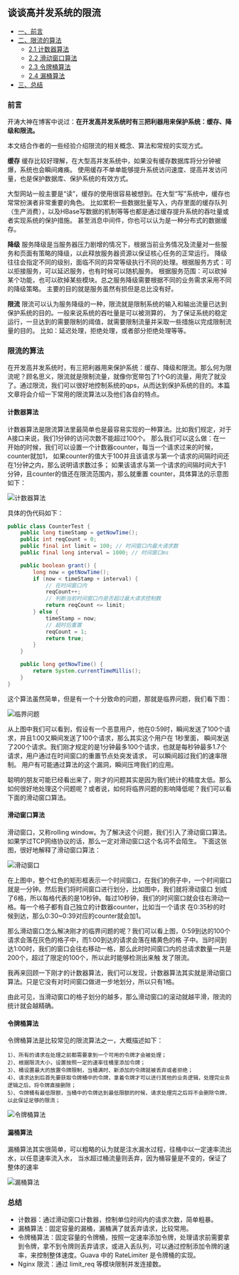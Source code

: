 ## 谈谈高并发系统的限流


- [一、前言](#前言)
- [二、限流的算法](#限流的算法)
    - [2.1 计数器算法](#计数器算法)
    - [2.2 滑动窗口算法](#滑动窗口算法)
    - [2.3 令牌桶算法](#令牌桶算法)
    - [2.4 漏桶算法](#漏桶算法)
- [三、总结](#总结)


### 前言
开涛大神在博客中说过：**在开发高并发系统时有三把利器用来保护系统：缓存、降级和限流。**

本文结合作者的一些经验介绍限流的相关概念、算法和常规的实现方式。

**缓存**
缓存比较好理解，在大型高并发系统中，如果没有缓存数据库将分分钟被爆，系统也会瞬间瘫痪。
使用缓存不单单能够提升系统访问速度、提高并发访问量，也是保护数据库、保护系统的有效方式。

大型网站一般主要是“读”，缓存的使用很容易被想到。在大型“写”系统中，缓存也常常扮演者非常重要的角色。
比如累积一些数据批量写入，内存里面的缓存队列（生产消费），以及HBase写数据的机制等等也都是通过缓存提升系统的吞吐量或者实现系统的保护措施。
甚至消息中间件，你也可以认为是一种分布式的数据缓存。

**降级**
服务降级是当服务器压力剧增的情况下，根据当前业务情况及流量对一些服务和页面有策略的降级，以此释放服务器资源以保证核心任务的正常运行。
降级往往会指定不同的级别，面临不同的异常等级执行不同的处理。根据服务方式：可以拒接服务，可以延迟服务，也有时候可以随机服务。
根据服务范围：可以砍掉某个功能，也可以砍掉某些模块。总之服务降级需要根据不同的业务需求采用不同的降级策略。
主要的目的就是服务虽然有损但是总比没有好。

**限流**
限流可以认为服务降级的一种，限流就是限制系统的输入和输出流量已达到保护系统的目的。一般来说系统的吞吐量是可以被测算的，
为了保证系统的稳定运行，一旦达到的需要限制的阈值，就需要限制流量并采取一些措施以完成限制流量的目的。
比如：延迟处理，拒绝处理，或者部分拒绝处理等等。

 

### 限流的算法
在开发高并发系统时，有三把利器用来保护系统：缓存、降级和限流。那么何为限流呢？顾名思义，限流就是限制流量，就像你宽带包了1个G的流量，用完了就没了。通过限流，我们可以很好地控制系统的qps，从而达到保护系统的目的。本篇文章将会介绍一下常用的限流算法以及他们各自的特点。

#### 计数器算法
计数器算法是限流算法里最简单也是最容易实现的一种算法。比如我们规定，对于A接口来说，我们1分钟的访问次数不能超过100个。
那么我们可以这么做：在一开始的时候，我们可以设置一个计数器counter，每当一个请求过来的时候，counter就加1，
如果counter的值大于100并且该请求与第一个请求的间隔时间还在1分钟之内，那么说明请求数过多；
如果该请求与第一个请求的间隔时间大于1分钟，且counter的值还在限流范围内，那么就重置 counter，具体算法的示意图如下：

![计数器算法](https://img2018.cnblogs.com/blog/270324/201809/270324-20180926164018551-167363864.jpg)

具体的伪代码如下：

```java
public class CounterTest {
    public long timeStamp = getNowTime();
    public int reqCount = 0;
    public final int limit = 100; // 时间窗口内最大请求数
    public final long interval = 1000; // 时间窗口ms

    public boolean grant() {
        long now = getNowTime();
        if (now < timeStamp + interval) {
            // 在时间窗口内
            reqCount++;
            // 判断当前时间窗口内是否超过最大请求控制数
            return reqCount <= limit;
        } else {
            timeStamp = now;
            // 超时后重置
            reqCount = 1;
            return true;
        }
    }

    public long getNowTime() {
        return System.currentTimeMillis();
    }
}
```

这个算法虽然简单，但是有一个十分致命的问题，那就是临界问题，我们看下图：

![临界问题](https://img2018.cnblogs.com/blog/270324/201809/270324-20180926164026888-2038067154.jpg)

从上图中我们可以看到，假设有一个恶意用户，他在0:59时，瞬间发送了100个请求，并且1:00又瞬间发送了100个请求，那么其实这个用户在 1秒里面，
瞬间发送了200个请求。我们刚才规定的是1分钟最多100个请求，也就是每秒钟最多1.7个请求，用户通过在时间窗口的重置节点处突发请求， 可以瞬间超过我们的速率限制。
用户有可能通过算法的这个漏洞，瞬间压垮我们的应用。

聪明的朋友可能已经看出来了，刚才的问题其实是因为我们统计的精度太低。那么如何很好地处理这个问题呢？或者说，如何将临界问题的影响降低呢？我们可以看下面的滑动窗口算法。

#### 滑动窗口算法

滑动窗口，又称rolling window。为了解决这个问题，我们引入了滑动窗口算法。如果学过TCP网络协议的话，那么一定对滑动窗口这个名词不会陌生。
下面这张图，很好地解释了滑动窗口算法：

![滑动窗口](https://img2018.cnblogs.com/blog/270324/201809/270324-20180926164034427-1114283823.jpg)

在上图中，整个红色的矩形框表示一个时间窗口，在我们的例子中，一个时间窗口就是一分钟。然后我们将时间窗口进行划分，比如图中，我们就将滑动窗口 划成了6格，所以每格代表的是10秒钟。每过10秒钟，我们的时间窗口就会往右滑动一格。每一个格子都有自己独立的计数器counter，比如当一个请求 在0:35秒的时候到达，那么0:30~0:39对应的counter就会加1。

那么滑动窗口怎么解决刚才的临界问题的呢？我们可以看上图，0:59到达的100个请求会落在灰色的格子中，而1:00到达的请求会落在橘黄色的格 子中。当时间到达1:00时，我们的窗口会往右移动一格，那么此时时间窗口内的总请求数量一共是200个，超过了限定的100个，所以此时能够检测出来触 发了限流。

我再来回顾一下刚才的计数器算法，我们可以发现，计数器算法其实就是滑动窗口算法。只是它没有对时间窗口做进一步地划分，所以只有1格。

由此可见，当滑动窗口的格子划分的越多，那么滑动窗口的滚动就越平滑，限流的统计就会越精确。

#### 令牌桶算法
令牌桶算法是比较常见的限流算法之一，大概描述如下：

    1）、所有的请求在处理之前都需要拿到一个可用的令牌才会被处理；
    2）、根据限流大小，设置按照一定的速率往桶里添加令牌；
    3）、桶设置最大的放置令牌限制，当桶满时、新添加的令牌就被丢弃或者拒绝；
    4）、请求达到后首先要获取令牌桶中的令牌，拿着令牌才可以进行其他的业务逻辑，处理完业务逻辑之后，将令牌直接删除；
    5）、令牌桶有最低限额，当桶中的令牌达到最低限额的时候，请求处理完之后将不会删除令牌，以此保证足够的限流；

![令牌桶算法](https://img2018.cnblogs.com/blog/270324/201809/270324-20180926165100566-1846120343.png)

#### 漏桶算法
漏桶算法其实很简单，可以粗略的认为就是注水漏水过程，往桶中以一定速率流出水，以任意速率流入水，
当水超过桶流量则丢弃，因为桶容量是不变的，保证了整体的速率

![漏桶算法](https://img2018.cnblogs.com/blog/270324/201809/270324-20180926165111074-1976357864.png)

### 总结
* 计数器：通过滑动窗口计数器，控制单位时间内的请求次数，简单粗暴。
* 漏桶算法：固定容量的漏桶，漏桶满了就丢弃请求，比较常用。
* 令牌桶算法：固定容量的令牌桶，按照一定速率添加令牌，处理请求前需要拿到令牌，拿不到令牌则丢弃请求，或进入丢队列，可以通过控制添加令牌的速率，来控制整体速度。Guava 中的 RateLimiter 是令牌桶的实现。
* Nginx 限流：通过 limit_req 等模块限制并发连接数。
